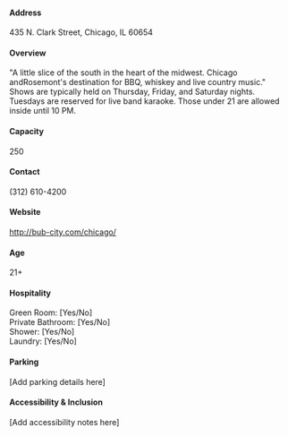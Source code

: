 #### Address

435 N. Clark Street, Chicago, IL 60654

#### Overview

"A little slice of the south in the heart of the midwest. Chicago andRosemont's destination for BBQ, whiskey and live country music." Shows are typically held on Thursday, Friday, and Saturday nights. Tuesdays are reserved for live band karaoke. Those under 21 are allowed inside until 10 PM.

#### Capacity

250

#### Contact

(312) 610-4200

#### Website

http://bub-city.com/chicago/

#### Age

21+

#### Hospitality

Green Room: [Yes/No]  
Private Bathroom: [Yes/No]  
Shower: [Yes/No]  
Laundry: [Yes/No]

#### Parking

[Add parking details here]

#### Accessibility & Inclusion

[Add accessibility notes here]
